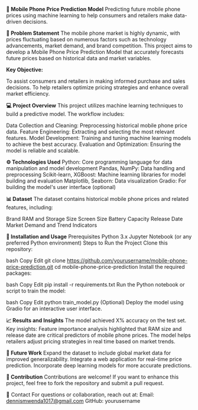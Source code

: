 **📱 Mobile Phone Price Prediction Model**
Predicting future mobile phone prices using machine learning to help consumers and retailers make data-driven decisions.


**📝 Problem Statement**
The mobile phone market is highly dynamic, with prices fluctuating based on numerous factors such as technology advancements, market demand, and brand competition.
This project aims to develop a Mobile Phone Price Prediction Model that accurately forecasts future prices based on historical data and market variables.

**Key Objective:**

To assist consumers and retailers in making informed purchase and sales decisions.
To help retailers optimize pricing strategies and enhance overall market efficiency.


**💻 Project Overview**
This project utilizes machine learning techniques to build a predictive model. The workflow includes:

Data Collection and Cleaning: Preprocessing historical mobile phone price data.
Feature Engineering: Extracting and selecting the most relevant features.
Model Development: Training and tuning machine learning models to achieve the best accuracy.
Evaluation and Optimization: Ensuring the model is reliable and scalable.


**⚙️ Technologies Used**
Python: Core programming language for data manipulation and model development
Pandas, NumPy: Data handling and preprocessing
Scikit-learn, XGBoost: Machine learning libraries for model building and evaluation
Matplotlib, Seaborn: Data visualization
Gradio: For building the model's user interface (optional)


**📊 Dataset**
The dataset contains historical mobile phone prices and related features, including:

Brand
RAM and Storage Size
Screen Size
Battery Capacity
Release Date
Market Demand and Trend Indicators


**🚀 Installation and Usage**
Prerequisites
Python 3.x
Jupyter Notebook (or any preferred Python environment)
Steps to Run the Project
Clone this repository:

bash
Copy
Edit
git clone https://github.com/yourusername/mobile-phone-price-prediction.git
cd mobile-phone-price-prediction
Install the required packages:

bash
Copy
Edit
pip install -r requirements.txt
Run the Python notebook or script to train the model:

bash
Copy
Edit
python train_model.py
(Optional) Deploy the model using Gradio for an interactive user interface.

**📈 Results and Insights**
The model achieved X% accuracy on the test set.
Key insights:
Feature importance analysis highlighted that RAM size and release date are critical predictors of mobile phone prices.
The model helps retailers adjust pricing strategies in real time based on market trends.


**🌟 Future Work**
Expand the dataset to include global market data for improved generalizability.
Integrate a web application for real-time price prediction.
Incorporate deep learning models for more accurate predictions.


**🙌 Contribution**
Contributions are welcome! If you want to enhance this project, feel free to fork the repository and submit a pull request.

📧 Contact
For questions or collaboration, reach out at:
Email: dennismwenda1017@gmail.com
GitHub: yourusername

